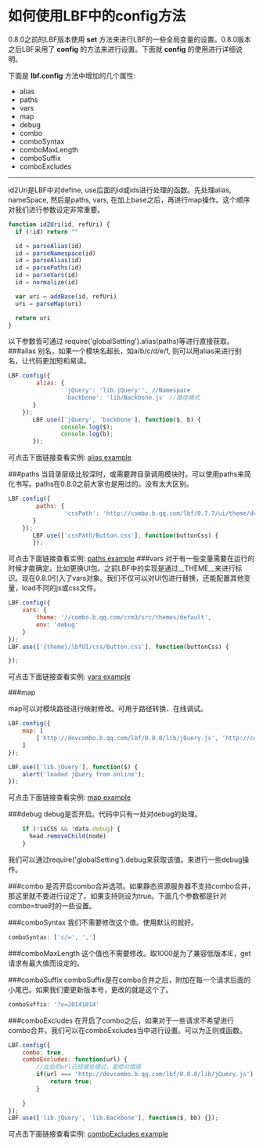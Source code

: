 如何使用LBF中的config方法
==============

0.8.0之前的LBF版本使用 **set** 方法来进行LBF的一些全局变量的设置。0.8.0版本之后LBF采用了 **config** 的方法来进行设置。下面就 **config** 的使用进行详细说明。

下面是 **lbf.config** 方法中增加的几个属性: 
  
* alias
* paths
* vars
* map
* debug
* combo
* comboSyntax
* comboMaxLength
* comboSuffix
* comboExcludes

***
id2Uri是LBF中对define, use后面的id或ids进行处理的函数。先处理alias, nameSpace, 然后是paths, vars, 在加上base之后，再进行map操作。这个顺序对我们进行参数设定非常重要。
```javascript
function id2Uri(id, refUri) {
  if (!id) return ""

  id = parseAlias(id)
  id = parseNamespace(id)
  id = parseAlias(id)
  id = parsePaths(id)
  id = parseVars(id)
  id = normalize(id)

  var uri = addBase(id, refUri)
  uri = parseMap(uri)

  return uri
}
```
以下参数皆可通过 require('globalSetting').alias(paths)等进行直接获取。
###alias
别名，如果一个模块名超长，如a/b/c/d/e/f, 则可以用alias来进行别名，让代码更加短和易读。

```javascript
LBF.config({ 
        alias: { 
                'jQuery': 'lib.jQuery'', //Namespace
                'backbone': 'lib/Backbone.js' //路径模式
       }
    });
       LBF.use(['jQuery', 'backbone'], function($, b) {
               console.log($);
               console.log(b);
       });
```

可点击下面链接查看实例:
[alias example](http://jsfiddle.net/dapenggaofei/90ucfgd1/5/)


###paths
当目录层级比较深时，或需要跨目录调用模块时。可以使用paths来简化书写。paths在0.8.0之前大家也是用过的。没有太大区别。
```javascript
LBF.config({ 
        paths: { 
                'cssPath': 'http://combo.b.qq.com/lbf/0.7.7/ui/theme/default/lbfUI/css'
       }
    });
       LBF.use(['cssPath/Button.css'], function(buttonCss) {
       });
```
可点击下面链接查看实例:
[paths example](http://jsfiddle.net/dapenggaofei/kg1y3uft/1/)
###vars
对于有一些变量需要在运行的时候才能确定。比如更换UI包。之前LBF中的实现是通过\__THEME__来进行标识。现在0.8.0引入了vars对象。我们不仅可以对UI包进行替换，还能配置其他变量，load不同的js或css文件。
```javascript
LBF.config({
    vars: {
        theme: '//combo.b.qq.com/crm3/src/themes/default',
        env: 'debug'
    }
});
LBF.use(['{theme}/lbfUI/css/Button.css'], function(buttonCss) {

});
```
可点击下面链接查看实例:
[vars example](http://jsfiddle.net/dapenggaofei/n6d9ppjf/8/)

###map 

map可以对模块路径进行映射修改。可用于路径转换、在线调试。
```javascript
LBF.config({
    map: [
        ['http://devcombo.b.qq.com/lbf/0.8.0/lib/jQuery.js', 'http://combo.b.qq.com/lbf/0.8.0/lib/jQuery.js']
    ]
});

LBF.use(['lib.jQuery'], function($) {
    alert('loaded jQuery from online');
});
```
可点击下面链接查看实例:
[map example](http://jsfiddle.net/dapenggaofei/kojsw837/1/)


###debug
debug是否开启。代码中只有一处对debug的处理。
```javascript
    if (!isCSS && !data.debug) {
      head.removeChild(node)
    }
```
我们可以通过require('globalSetting').debug来获取该值。来进行一些debug操作。

###combo
是否开启combo合并选项。如果静态资源服务器不支持combo合并，那这里就不要进行设定了。如果支持则设为true。下面几个参数都是针对combo=true时的一些设置。

###comboSyntax
我们不需要修改这个值。使用默认的就好。
```javascript
comboSyntax: ['c/=', ',']
```

###comboMaxLength
这个值也不需要修改。取1000是为了兼容低版本IE，get请求有最大值而设定的。

###comboSuffix
comboSuffix是在combo合并之后，附加在每一个请求后面的小尾巴。如果我们要更新版本号，更改的就是这个了。
```javascript
comboSuffix: '?v=20141014'
```

###comboExcludes
在开启了combo之后，如果对于一些请求不希望进行combo合并，我们可以在comboExcludes当中进行设置。可以为正则或函数。
```javascript
LBF.config({
    combo: true,
    comboExcludes: function(url) {
        //此处的url已经被处理过，是绝对路径
        if(url === 'http://devcombo.b.qq.com/lbf/0.8.0/lib/jQuery.js') {
            return true;
        }
        
    }
});
LBF.use(['lib.jQuery', 'lib.Backbone'], function($, bb) {});

```

可点击下面链接查看实例:
[comboExcludes example](http://jsfiddle.net/dapenggaofei/quhy6br1/6/)






